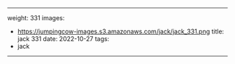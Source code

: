 
---
weight: 331
images:
- https://jumpingcow-images.s3.amazonaws.com/jack/jack_331.png
title: jack 331
date: 2022-10-27
tags:
- jack
---
